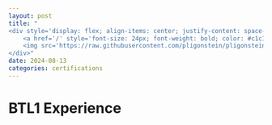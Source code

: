 ```yaml
---
layout: post
title: "
<div style='display: flex; align-items: center; justify-content: space-between;'>
    <a href='/' style='font-size: 24px; font-weight: bold; color: #c1c1c1; text-decoration: none;'>Home</a>
    <img src='https://raw.githubusercontent.com/pligonstein/pligonstein.github.io/main/images/logo.gif' alt='Logo' style='height: 48px; width: 48px; border-radius: 50%; object-fit: cover;'>
</div>"
date: 2024-08-13
categories: certifications
---
```


# BTL1 Experience
